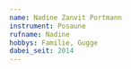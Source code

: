 ```yaml
---
name: Nadine Zanvit Portmann
instrument: Posaune
rufname: Nadine
hobbys: Familie, Gugge
dabei_seit: 2014
---
```

